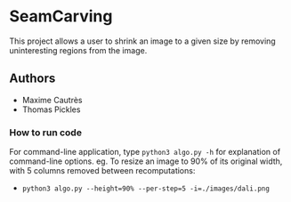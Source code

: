 # SeamCarving

This project allows a user to shrink an image to a given size by removing uninteresting regions from the image.

## Authors
- Maxime Cautrès
- Thomas Pickles

### How to run code

For command-line application, type `python3 algo.py -h` for explanation of command-line options.
eg. To resize an image to 90% of its original width, with 5 columns removed between recomputations:
- `python3 algo.py --height=90% --per-step=5 -i=./images/dali.png`